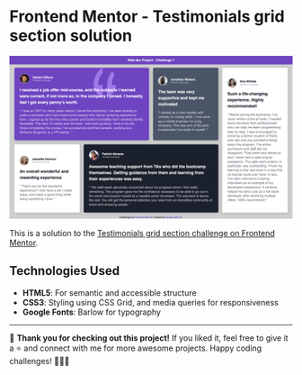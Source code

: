# Frontend Mentor - Testimonials grid section solution

![Project Preview](./images/Solution.png)

This is a solution to the [Testimonials grid section challenge on Frontend Mentor](https://www.frontendmentor.io/challenges/testimonials-grid-section-Nnw6J7Un7).

## Technologies Used

- **HTML5**: For semantic and accessible structure
- **CSS3**: Styling using CSS Grid, and media queries for responsiveness
- **Google Fonts**: Barlow for typography

---

🚀 **Thank you for checking out this project!** If you liked it, feel free to give it a ⭐ and connect with me for more awesome projects. Happy coding challenges! 👩🏽‍💻
